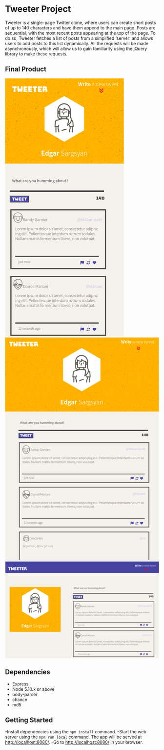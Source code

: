 # Tweeter Project

Tweeter is a single-page Twitter clone, where users can create short posts of up to 140 characters and have them append to the main page. Posts are sequential, with the most recent posts appearing at the top of the page. To do so, Tweeter fetches a list of posts from a simplified ‘server’ and allows users to add posts to this list dynamically. All the requests will be made asynchronously, which will allow us to gain familiarity using the jQuery library to make these requests.

## Final Product

!["screenshot of mobile view"](https://github.com/Edgarsar/Tweeter/blob/master/docs/mobile_view.png?raw=true)
!["screenshot of tablet view"](https://github.com/Edgarsar/Tweeter/blob/master/docs/tablet_view.png?raw=true)
!["screenshot of desktop view"](https://github.com/Edgarsar/Tweeter/blob/master/docs/desktop_view.png?raw=true)


## Dependencies

- Express
- Node 5.10.x or above
- body-parser
- chance
- md5


## Getting Started

-Install dependencies using the `npm install` command.
-Start the web server using the `npm run local` command. The app will be served at <http://localhost:8080/>.
-Go to <http://localhost:8080/> in your browser.
